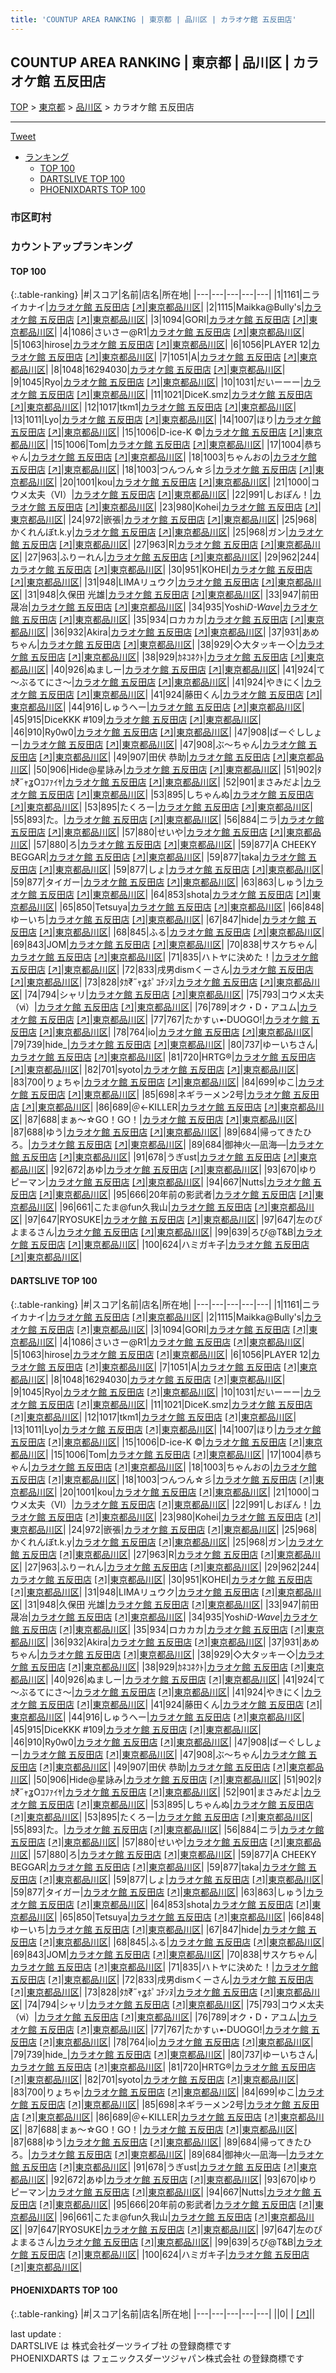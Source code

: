 ```yaml
---
title: 'COUNTUP AREA RANKING | 東京都 | 品川区 | カラオケ館 五反田店'
---
```

## COUNTUP AREA RANKING | 東京都 | 品川区 | カラオケ館 五反田店

[TOP](/darts/rank/) > [東京都](/darts/rank/東京都/) > [品川区](/darts/rank/東京都/品川区/) > カラオケ館 五反田店

___

<a href="https://twitter.com/share?ref_src=twsrc%5Etfw" data-text="COUNTUP AREA RANKING | 東京都品川区カラオケ館 五反田店" class="twitter-share-button" data-hashtags="DARTSLIVE,PHOENIXDARTS,darts,ダーツ" data-show-count="false">Tweet</a>

* [ランキング](#カウントアップランキング)
    * [TOP 100](#top-100)
    * [DARTSLIVE TOP 100](#dartslive-top-100)
    * [PHOENIXDARTS TOP 100](#phoenixdarts-top-100)

### 市区町村

<ul>

</ul>

### カウントアップランキング

#### TOP 100



{:.table-ranking}
|#|スコア|名前|店名|所在地|
|---|---|---|---|---|
|1|1161|<span class="rank-name-dl">ニライカナイ</span>|<a href="/darts/rank/shops/287103b42e13a641fec1ae84bb28bd87.html">カラオケ館 五反田店</a> <a href="https://search.dartslive.com/jp/shop/287103b42e13a641fec1ae84bb28bd87">[↗]</a>|<a href="/darts/rank/東京都/品川区">東京都品川区</a>|
|2|1115|<span class="rank-name-dl">Maikka@Bully&#x27;s</span>|<a href="/darts/rank/shops/287103b42e13a641fec1ae84bb28bd87.html">カラオケ館 五反田店</a> <a href="https://search.dartslive.com/jp/shop/287103b42e13a641fec1ae84bb28bd87">[↗]</a>|<a href="/darts/rank/東京都/品川区">東京都品川区</a>|
|3|1094|<span class="rank-name-dl">GORI</span>|<a href="/darts/rank/shops/287103b42e13a641fec1ae84bb28bd87.html">カラオケ館 五反田店</a> <a href="https://search.dartslive.com/jp/shop/287103b42e13a641fec1ae84bb28bd87">[↗]</a>|<a href="/darts/rank/東京都/品川区">東京都品川区</a>|
|4|1086|<span class="rank-name-dl">さいさー@R1</span>|<a href="/darts/rank/shops/287103b42e13a641fec1ae84bb28bd87.html">カラオケ館 五反田店</a> <a href="https://search.dartslive.com/jp/shop/287103b42e13a641fec1ae84bb28bd87">[↗]</a>|<a href="/darts/rank/東京都/品川区">東京都品川区</a>|
|5|1063|<span class="rank-name-dl">hirose</span>|<a href="/darts/rank/shops/287103b42e13a641fec1ae84bb28bd87.html">カラオケ館 五反田店</a> <a href="https://search.dartslive.com/jp/shop/287103b42e13a641fec1ae84bb28bd87">[↗]</a>|<a href="/darts/rank/東京都/品川区">東京都品川区</a>|
|6|1056|<span class="rank-name-dl">PLAYER 12</span>|<a href="/darts/rank/shops/287103b42e13a641fec1ae84bb28bd87.html">カラオケ館 五反田店</a> <a href="https://search.dartslive.com/jp/shop/287103b42e13a641fec1ae84bb28bd87">[↗]</a>|<a href="/darts/rank/東京都/品川区">東京都品川区</a>|
|7|1051|<span class="rank-name-dl">A</span>|<a href="/darts/rank/shops/287103b42e13a641fec1ae84bb28bd87.html">カラオケ館 五反田店</a> <a href="https://search.dartslive.com/jp/shop/287103b42e13a641fec1ae84bb28bd87">[↗]</a>|<a href="/darts/rank/東京都/品川区">東京都品川区</a>|
|8|1048|<span class="rank-name-dl">16294030</span>|<a href="/darts/rank/shops/287103b42e13a641fec1ae84bb28bd87.html">カラオケ館 五反田店</a> <a href="https://search.dartslive.com/jp/shop/287103b42e13a641fec1ae84bb28bd87">[↗]</a>|<a href="/darts/rank/東京都/品川区">東京都品川区</a>|
|9|1045|<span class="rank-name-dl">Ryo</span>|<a href="/darts/rank/shops/287103b42e13a641fec1ae84bb28bd87.html">カラオケ館 五反田店</a> <a href="https://search.dartslive.com/jp/shop/287103b42e13a641fec1ae84bb28bd87">[↗]</a>|<a href="/darts/rank/東京都/品川区">東京都品川区</a>|
|10|1031|<span class="rank-name-dl">だいーーー</span>|<a href="/darts/rank/shops/287103b42e13a641fec1ae84bb28bd87.html">カラオケ館 五反田店</a> <a href="https://search.dartslive.com/jp/shop/287103b42e13a641fec1ae84bb28bd87">[↗]</a>|<a href="/darts/rank/東京都/品川区">東京都品川区</a>|
|11|1021|<span class="rank-name-dl">DiceK.smz</span>|<a href="/darts/rank/shops/287103b42e13a641fec1ae84bb28bd87.html">カラオケ館 五反田店</a> <a href="https://search.dartslive.com/jp/shop/287103b42e13a641fec1ae84bb28bd87">[↗]</a>|<a href="/darts/rank/東京都/品川区">東京都品川区</a>|
|12|1017|<span class="rank-name-dl">tkm1</span>|<a href="/darts/rank/shops/287103b42e13a641fec1ae84bb28bd87.html">カラオケ館 五反田店</a> <a href="https://search.dartslive.com/jp/shop/287103b42e13a641fec1ae84bb28bd87">[↗]</a>|<a href="/darts/rank/東京都/品川区">東京都品川区</a>|
|13|1011|<span class="rank-name-dl">Lyo</span>|<a href="/darts/rank/shops/287103b42e13a641fec1ae84bb28bd87.html">カラオケ館 五反田店</a> <a href="https://search.dartslive.com/jp/shop/287103b42e13a641fec1ae84bb28bd87">[↗]</a>|<a href="/darts/rank/東京都/品川区">東京都品川区</a>|
|14|1007|<span class="rank-name-dl">ほり</span>|<a href="/darts/rank/shops/287103b42e13a641fec1ae84bb28bd87.html">カラオケ館 五反田店</a> <a href="https://search.dartslive.com/jp/shop/287103b42e13a641fec1ae84bb28bd87">[↗]</a>|<a href="/darts/rank/東京都/品川区">東京都品川区</a>|
|15|1006|<span class="rank-name-dl">D-ice-K ©️</span>|<a href="/darts/rank/shops/287103b42e13a641fec1ae84bb28bd87.html">カラオケ館 五反田店</a> <a href="https://search.dartslive.com/jp/shop/287103b42e13a641fec1ae84bb28bd87">[↗]</a>|<a href="/darts/rank/東京都/品川区">東京都品川区</a>|
|15|1006|<span class="rank-name-dl">Tom</span>|<a href="/darts/rank/shops/287103b42e13a641fec1ae84bb28bd87.html">カラオケ館 五反田店</a> <a href="https://search.dartslive.com/jp/shop/287103b42e13a641fec1ae84bb28bd87">[↗]</a>|<a href="/darts/rank/東京都/品川区">東京都品川区</a>|
|17|1004|<span class="rank-name-dl">恭ちゃん</span>|<a href="/darts/rank/shops/287103b42e13a641fec1ae84bb28bd87.html">カラオケ館 五反田店</a> <a href="https://search.dartslive.com/jp/shop/287103b42e13a641fec1ae84bb28bd87">[↗]</a>|<a href="/darts/rank/東京都/品川区">東京都品川区</a>|
|18|1003|<span class="rank-name-dl">ちゃんおの</span>|<a href="/darts/rank/shops/287103b42e13a641fec1ae84bb28bd87.html">カラオケ館 五反田店</a> <a href="https://search.dartslive.com/jp/shop/287103b42e13a641fec1ae84bb28bd87">[↗]</a>|<a href="/darts/rank/東京都/品川区">東京都品川区</a>|
|18|1003|<span class="rank-name-dl">つんつん☆彡</span>|<a href="/darts/rank/shops/287103b42e13a641fec1ae84bb28bd87.html">カラオケ館 五反田店</a> <a href="https://search.dartslive.com/jp/shop/287103b42e13a641fec1ae84bb28bd87">[↗]</a>|<a href="/darts/rank/東京都/品川区">東京都品川区</a>|
|20|1001|<span class="rank-name-dl">kou</span>|<a href="/darts/rank/shops/287103b42e13a641fec1ae84bb28bd87.html">カラオケ館 五反田店</a> <a href="https://search.dartslive.com/jp/shop/287103b42e13a641fec1ae84bb28bd87">[↗]</a>|<a href="/darts/rank/東京都/品川区">東京都品川区</a>|
|21|1000|<span class="rank-name-dl">コウメ太夫（Ⅵ）</span>|<a href="/darts/rank/shops/287103b42e13a641fec1ae84bb28bd87.html">カラオケ館 五反田店</a> <a href="https://search.dartslive.com/jp/shop/287103b42e13a641fec1ae84bb28bd87">[↗]</a>|<a href="/darts/rank/東京都/品川区">東京都品川区</a>|
|22|991|<span class="rank-name-dl">しおぽん！</span>|<a href="/darts/rank/shops/287103b42e13a641fec1ae84bb28bd87.html">カラオケ館 五反田店</a> <a href="https://search.dartslive.com/jp/shop/287103b42e13a641fec1ae84bb28bd87">[↗]</a>|<a href="/darts/rank/東京都/品川区">東京都品川区</a>|
|23|980|<span class="rank-name-dl">Kohei</span>|<a href="/darts/rank/shops/287103b42e13a641fec1ae84bb28bd87.html">カラオケ館 五反田店</a> <a href="https://search.dartslive.com/jp/shop/287103b42e13a641fec1ae84bb28bd87">[↗]</a>|<a href="/darts/rank/東京都/品川区">東京都品川区</a>|
|24|972|<span class="rank-name-dl">嵌張</span>|<a href="/darts/rank/shops/287103b42e13a641fec1ae84bb28bd87.html">カラオケ館 五反田店</a> <a href="https://search.dartslive.com/jp/shop/287103b42e13a641fec1ae84bb28bd87">[↗]</a>|<a href="/darts/rank/東京都/品川区">東京都品川区</a>|
|25|968|<span class="rank-name-dl">かくれんぼt.k.y</span>|<a href="/darts/rank/shops/287103b42e13a641fec1ae84bb28bd87.html">カラオケ館 五反田店</a> <a href="https://search.dartslive.com/jp/shop/287103b42e13a641fec1ae84bb28bd87">[↗]</a>|<a href="/darts/rank/東京都/品川区">東京都品川区</a>|
|25|968|<span class="rank-name-dl">ガン</span>|<a href="/darts/rank/shops/287103b42e13a641fec1ae84bb28bd87.html">カラオケ館 五反田店</a> <a href="https://search.dartslive.com/jp/shop/287103b42e13a641fec1ae84bb28bd87">[↗]</a>|<a href="/darts/rank/東京都/品川区">東京都品川区</a>|
|27|963|<span class="rank-name-dl">R</span>|<a href="/darts/rank/shops/287103b42e13a641fec1ae84bb28bd87.html">カラオケ館 五反田店</a> <a href="https://search.dartslive.com/jp/shop/287103b42e13a641fec1ae84bb28bd87">[↗]</a>|<a href="/darts/rank/東京都/品川区">東京都品川区</a>|
|27|963|<span class="rank-name-dl">ふりーれん</span>|<a href="/darts/rank/shops/287103b42e13a641fec1ae84bb28bd87.html">カラオケ館 五反田店</a> <a href="https://search.dartslive.com/jp/shop/287103b42e13a641fec1ae84bb28bd87">[↗]</a>|<a href="/darts/rank/東京都/品川区">東京都品川区</a>|
|29|962|<span class="rank-name-dl">244</span>|<a href="/darts/rank/shops/287103b42e13a641fec1ae84bb28bd87.html">カラオケ館 五反田店</a> <a href="https://search.dartslive.com/jp/shop/287103b42e13a641fec1ae84bb28bd87">[↗]</a>|<a href="/darts/rank/東京都/品川区">東京都品川区</a>|
|30|951|<span class="rank-name-dl">KOHEI</span>|<a href="/darts/rank/shops/287103b42e13a641fec1ae84bb28bd87.html">カラオケ館 五反田店</a> <a href="https://search.dartslive.com/jp/shop/287103b42e13a641fec1ae84bb28bd87">[↗]</a>|<a href="/darts/rank/東京都/品川区">東京都品川区</a>|
|31|948|<span class="rank-name-dl">LIMAリュウク</span>|<a href="/darts/rank/shops/287103b42e13a641fec1ae84bb28bd87.html">カラオケ館 五反田店</a> <a href="https://search.dartslive.com/jp/shop/287103b42e13a641fec1ae84bb28bd87">[↗]</a>|<a href="/darts/rank/東京都/品川区">東京都品川区</a>|
|31|948|<span class="rank-name-dl">久保田 光雄</span>|<a href="/darts/rank/shops/287103b42e13a641fec1ae84bb28bd87.html">カラオケ館 五反田店</a> <a href="https://search.dartslive.com/jp/shop/287103b42e13a641fec1ae84bb28bd87">[↗]</a>|<a href="/darts/rank/東京都/品川区">東京都品川区</a>|
|33|947|<span class="rank-name-dl">前田　晟冶</span>|<a href="/darts/rank/shops/287103b42e13a641fec1ae84bb28bd87.html">カラオケ館 五反田店</a> <a href="https://search.dartslive.com/jp/shop/287103b42e13a641fec1ae84bb28bd87">[↗]</a>|<a href="/darts/rank/東京都/品川区">東京都品川区</a>|
|34|935|<span class="rank-name-dl">Yoshi*D-Wave*</span>|<a href="/darts/rank/shops/287103b42e13a641fec1ae84bb28bd87.html">カラオケ館 五反田店</a> <a href="https://search.dartslive.com/jp/shop/287103b42e13a641fec1ae84bb28bd87">[↗]</a>|<a href="/darts/rank/東京都/品川区">東京都品川区</a>|
|35|934|<span class="rank-name-dl">ロカカカ</span>|<a href="/darts/rank/shops/287103b42e13a641fec1ae84bb28bd87.html">カラオケ館 五反田店</a> <a href="https://search.dartslive.com/jp/shop/287103b42e13a641fec1ae84bb28bd87">[↗]</a>|<a href="/darts/rank/東京都/品川区">東京都品川区</a>|
|36|932|<span class="rank-name-dl">Akira</span>|<a href="/darts/rank/shops/287103b42e13a641fec1ae84bb28bd87.html">カラオケ館 五反田店</a> <a href="https://search.dartslive.com/jp/shop/287103b42e13a641fec1ae84bb28bd87">[↗]</a>|<a href="/darts/rank/東京都/品川区">東京都品川区</a>|
|37|931|<span class="rank-name-dl">あめちゃん</span>|<a href="/darts/rank/shops/287103b42e13a641fec1ae84bb28bd87.html">カラオケ館 五反田店</a> <a href="https://search.dartslive.com/jp/shop/287103b42e13a641fec1ae84bb28bd87">[↗]</a>|<a href="/darts/rank/東京都/品川区">東京都品川区</a>|
|38|929|<span class="rank-name-dl">◇大タッキー◇</span>|<a href="/darts/rank/shops/287103b42e13a641fec1ae84bb28bd87.html">カラオケ館 五反田店</a> <a href="https://search.dartslive.com/jp/shop/287103b42e13a641fec1ae84bb28bd87">[↗]</a>|<a href="/darts/rank/東京都/品川区">東京都品川区</a>|
|38|929|<span class="rank-name-dl">ｶﾈｺﾈｸﾄ</span>|<a href="/darts/rank/shops/287103b42e13a641fec1ae84bb28bd87.html">カラオケ館 五反田店</a> <a href="https://search.dartslive.com/jp/shop/287103b42e13a641fec1ae84bb28bd87">[↗]</a>|<a href="/darts/rank/東京都/品川区">東京都品川区</a>|
|40|926|<span class="rank-name-dl">ぬましー</span>|<a href="/darts/rank/shops/287103b42e13a641fec1ae84bb28bd87.html">カラオケ館 五反田店</a> <a href="https://search.dartslive.com/jp/shop/287103b42e13a641fec1ae84bb28bd87">[↗]</a>|<a href="/darts/rank/東京都/品川区">東京都品川区</a>|
|41|924|<span class="rank-name-dl">て～ぶるてにさ～</span>|<a href="/darts/rank/shops/287103b42e13a641fec1ae84bb28bd87.html">カラオケ館 五反田店</a> <a href="https://search.dartslive.com/jp/shop/287103b42e13a641fec1ae84bb28bd87">[↗]</a>|<a href="/darts/rank/東京都/品川区">東京都品川区</a>|
|41|924|<span class="rank-name-dl">やきにく</span>|<a href="/darts/rank/shops/287103b42e13a641fec1ae84bb28bd87.html">カラオケ館 五反田店</a> <a href="https://search.dartslive.com/jp/shop/287103b42e13a641fec1ae84bb28bd87">[↗]</a>|<a href="/darts/rank/東京都/品川区">東京都品川区</a>|
|41|924|<span class="rank-name-dl">藤田くん</span>|<a href="/darts/rank/shops/287103b42e13a641fec1ae84bb28bd87.html">カラオケ館 五反田店</a> <a href="https://search.dartslive.com/jp/shop/287103b42e13a641fec1ae84bb28bd87">[↗]</a>|<a href="/darts/rank/東京都/品川区">東京都品川区</a>|
|44|916|<span class="rank-name-dl">しゅうへー</span>|<a href="/darts/rank/shops/287103b42e13a641fec1ae84bb28bd87.html">カラオケ館 五反田店</a> <a href="https://search.dartslive.com/jp/shop/287103b42e13a641fec1ae84bb28bd87">[↗]</a>|<a href="/darts/rank/東京都/品川区">東京都品川区</a>|
|45|915|<span class="rank-name-dl">DiceKKK #109</span>|<a href="/darts/rank/shops/287103b42e13a641fec1ae84bb28bd87.html">カラオケ館 五反田店</a> <a href="https://search.dartslive.com/jp/shop/287103b42e13a641fec1ae84bb28bd87">[↗]</a>|<a href="/darts/rank/東京都/品川区">東京都品川区</a>|
|46|910|<span class="rank-name-dl">Ry0w0</span>|<a href="/darts/rank/shops/287103b42e13a641fec1ae84bb28bd87.html">カラオケ館 五反田店</a> <a href="https://search.dartslive.com/jp/shop/287103b42e13a641fec1ae84bb28bd87">[↗]</a>|<a href="/darts/rank/東京都/品川区">東京都品川区</a>|
|47|908|<span class="rank-name-dl">ばーぐししょー</span>|<a href="/darts/rank/shops/287103b42e13a641fec1ae84bb28bd87.html">カラオケ館 五反田店</a> <a href="https://search.dartslive.com/jp/shop/287103b42e13a641fec1ae84bb28bd87">[↗]</a>|<a href="/darts/rank/東京都/品川区">東京都品川区</a>|
|47|908|<span class="rank-name-dl">ぶ〜ちゃん</span>|<a href="/darts/rank/shops/287103b42e13a641fec1ae84bb28bd87.html">カラオケ館 五反田店</a> <a href="https://search.dartslive.com/jp/shop/287103b42e13a641fec1ae84bb28bd87">[↗]</a>|<a href="/darts/rank/東京都/品川区">東京都品川区</a>|
|49|907|<span class="rank-name-dl">田伏 恭助</span>|<a href="/darts/rank/shops/287103b42e13a641fec1ae84bb28bd87.html">カラオケ館 五反田店</a> <a href="https://search.dartslive.com/jp/shop/287103b42e13a641fec1ae84bb28bd87">[↗]</a>|<a href="/darts/rank/東京都/品川区">東京都品川区</a>|
|50|906|<span class="rank-name-dl">Hide@星詠み</span>|<a href="/darts/rank/shops/287103b42e13a641fec1ae84bb28bd87.html">カラオケ館 五反田店</a> <a href="https://search.dartslive.com/jp/shop/287103b42e13a641fec1ae84bb28bd87">[↗]</a>|<a href="/darts/rank/東京都/品川区">東京都品川区</a>|
|51|902|<span class="rank-name-dl">ﾀｶ₹˝ｬʓOｺﾌｧｲﾔ</span>|<a href="/darts/rank/shops/287103b42e13a641fec1ae84bb28bd87.html">カラオケ館 五反田店</a> <a href="https://search.dartslive.com/jp/shop/287103b42e13a641fec1ae84bb28bd87">[↗]</a>|<a href="/darts/rank/東京都/品川区">東京都品川区</a>|
|52|901|<span class="rank-name-dl">まさみだよ</span>|<a href="/darts/rank/shops/287103b42e13a641fec1ae84bb28bd87.html">カラオケ館 五反田店</a> <a href="https://search.dartslive.com/jp/shop/287103b42e13a641fec1ae84bb28bd87">[↗]</a>|<a href="/darts/rank/東京都/品川区">東京都品川区</a>|
|53|895|<span class="rank-name-dl">しちゃんぬ</span>|<a href="/darts/rank/shops/287103b42e13a641fec1ae84bb28bd87.html">カラオケ館 五反田店</a> <a href="https://search.dartslive.com/jp/shop/287103b42e13a641fec1ae84bb28bd87">[↗]</a>|<a href="/darts/rank/東京都/品川区">東京都品川区</a>|
|53|895|<span class="rank-name-dl">たくろー</span>|<a href="/darts/rank/shops/287103b42e13a641fec1ae84bb28bd87.html">カラオケ館 五反田店</a> <a href="https://search.dartslive.com/jp/shop/287103b42e13a641fec1ae84bb28bd87">[↗]</a>|<a href="/darts/rank/東京都/品川区">東京都品川区</a>|
|55|893|<span class="rank-name-dl">た。</span>|<a href="/darts/rank/shops/287103b42e13a641fec1ae84bb28bd87.html">カラオケ館 五反田店</a> <a href="https://search.dartslive.com/jp/shop/287103b42e13a641fec1ae84bb28bd87">[↗]</a>|<a href="/darts/rank/東京都/品川区">東京都品川区</a>|
|56|884|<span class="rank-name-dl">ニラ</span>|<a href="/darts/rank/shops/287103b42e13a641fec1ae84bb28bd87.html">カラオケ館 五反田店</a> <a href="https://search.dartslive.com/jp/shop/287103b42e13a641fec1ae84bb28bd87">[↗]</a>|<a href="/darts/rank/東京都/品川区">東京都品川区</a>|
|57|880|<span class="rank-name-dl">せいや</span>|<a href="/darts/rank/shops/287103b42e13a641fec1ae84bb28bd87.html">カラオケ館 五反田店</a> <a href="https://search.dartslive.com/jp/shop/287103b42e13a641fec1ae84bb28bd87">[↗]</a>|<a href="/darts/rank/東京都/品川区">東京都品川区</a>|
|57|880|<span class="rank-name-dl">ろ</span>|<a href="/darts/rank/shops/287103b42e13a641fec1ae84bb28bd87.html">カラオケ館 五反田店</a> <a href="https://search.dartslive.com/jp/shop/287103b42e13a641fec1ae84bb28bd87">[↗]</a>|<a href="/darts/rank/東京都/品川区">東京都品川区</a>|
|59|877|<span class="rank-name-dl">A CHEEKY BEGGAR</span>|<a href="/darts/rank/shops/287103b42e13a641fec1ae84bb28bd87.html">カラオケ館 五反田店</a> <a href="https://search.dartslive.com/jp/shop/287103b42e13a641fec1ae84bb28bd87">[↗]</a>|<a href="/darts/rank/東京都/品川区">東京都品川区</a>|
|59|877|<span class="rank-name-dl">taka</span>|<a href="/darts/rank/shops/287103b42e13a641fec1ae84bb28bd87.html">カラオケ館 五反田店</a> <a href="https://search.dartslive.com/jp/shop/287103b42e13a641fec1ae84bb28bd87">[↗]</a>|<a href="/darts/rank/東京都/品川区">東京都品川区</a>|
|59|877|<span class="rank-name-dl">しょ</span>|<a href="/darts/rank/shops/287103b42e13a641fec1ae84bb28bd87.html">カラオケ館 五反田店</a> <a href="https://search.dartslive.com/jp/shop/287103b42e13a641fec1ae84bb28bd87">[↗]</a>|<a href="/darts/rank/東京都/品川区">東京都品川区</a>|
|59|877|<span class="rank-name-dl">タイガー</span>|<a href="/darts/rank/shops/287103b42e13a641fec1ae84bb28bd87.html">カラオケ館 五反田店</a> <a href="https://search.dartslive.com/jp/shop/287103b42e13a641fec1ae84bb28bd87">[↗]</a>|<a href="/darts/rank/東京都/品川区">東京都品川区</a>|
|63|863|<span class="rank-name-dl">しゅう</span>|<a href="/darts/rank/shops/287103b42e13a641fec1ae84bb28bd87.html">カラオケ館 五反田店</a> <a href="https://search.dartslive.com/jp/shop/287103b42e13a641fec1ae84bb28bd87">[↗]</a>|<a href="/darts/rank/東京都/品川区">東京都品川区</a>|
|64|853|<span class="rank-name-dl">shota</span>|<a href="/darts/rank/shops/287103b42e13a641fec1ae84bb28bd87.html">カラオケ館 五反田店</a> <a href="https://search.dartslive.com/jp/shop/287103b42e13a641fec1ae84bb28bd87">[↗]</a>|<a href="/darts/rank/東京都/品川区">東京都品川区</a>|
|65|850|<span class="rank-name-dl">Tetsuya</span>|<a href="/darts/rank/shops/287103b42e13a641fec1ae84bb28bd87.html">カラオケ館 五反田店</a> <a href="https://search.dartslive.com/jp/shop/287103b42e13a641fec1ae84bb28bd87">[↗]</a>|<a href="/darts/rank/東京都/品川区">東京都品川区</a>|
|66|848|<span class="rank-name-dl">ゆーいち</span>|<a href="/darts/rank/shops/287103b42e13a641fec1ae84bb28bd87.html">カラオケ館 五反田店</a> <a href="https://search.dartslive.com/jp/shop/287103b42e13a641fec1ae84bb28bd87">[↗]</a>|<a href="/darts/rank/東京都/品川区">東京都品川区</a>|
|67|847|<span class="rank-name-dl">hide</span>|<a href="/darts/rank/shops/287103b42e13a641fec1ae84bb28bd87.html">カラオケ館 五反田店</a> <a href="https://search.dartslive.com/jp/shop/287103b42e13a641fec1ae84bb28bd87">[↗]</a>|<a href="/darts/rank/東京都/品川区">東京都品川区</a>|
|68|845|<span class="rank-name-dl">ふる</span>|<a href="/darts/rank/shops/287103b42e13a641fec1ae84bb28bd87.html">カラオケ館 五反田店</a> <a href="https://search.dartslive.com/jp/shop/287103b42e13a641fec1ae84bb28bd87">[↗]</a>|<a href="/darts/rank/東京都/品川区">東京都品川区</a>|
|69|843|<span class="rank-name-dl">JOM</span>|<a href="/darts/rank/shops/287103b42e13a641fec1ae84bb28bd87.html">カラオケ館 五反田店</a> <a href="https://search.dartslive.com/jp/shop/287103b42e13a641fec1ae84bb28bd87">[↗]</a>|<a href="/darts/rank/東京都/品川区">東京都品川区</a>|
|70|838|<span class="rank-name-dl">サスケちゃん</span>|<a href="/darts/rank/shops/287103b42e13a641fec1ae84bb28bd87.html">カラオケ館 五反田店</a> <a href="https://search.dartslive.com/jp/shop/287103b42e13a641fec1ae84bb28bd87">[↗]</a>|<a href="/darts/rank/東京都/品川区">東京都品川区</a>|
|71|835|<span class="rank-name-dl">ハトヤに決めた！</span>|<a href="/darts/rank/shops/287103b42e13a641fec1ae84bb28bd87.html">カラオケ館 五反田店</a> <a href="https://search.dartslive.com/jp/shop/287103b42e13a641fec1ae84bb28bd87">[↗]</a>|<a href="/darts/rank/東京都/品川区">東京都品川区</a>|
|72|833|<span class="rank-name-dl">戌男dismくーさん</span>|<a href="/darts/rank/shops/287103b42e13a641fec1ae84bb28bd87.html">カラオケ館 五反田店</a> <a href="https://search.dartslive.com/jp/shop/287103b42e13a641fec1ae84bb28bd87">[↗]</a>|<a href="/darts/rank/東京都/品川区">東京都品川区</a>|
|73|828|<span class="rank-name-dl">ﾀｶ₹˝ｬʓﾎﾟｺﾁﾝﾇ</span>|<a href="/darts/rank/shops/287103b42e13a641fec1ae84bb28bd87.html">カラオケ館 五反田店</a> <a href="https://search.dartslive.com/jp/shop/287103b42e13a641fec1ae84bb28bd87">[↗]</a>|<a href="/darts/rank/東京都/品川区">東京都品川区</a>|
|74|794|<span class="rank-name-dl">シャリ</span>|<a href="/darts/rank/shops/287103b42e13a641fec1ae84bb28bd87.html">カラオケ館 五反田店</a> <a href="https://search.dartslive.com/jp/shop/287103b42e13a641fec1ae84bb28bd87">[↗]</a>|<a href="/darts/rank/東京都/品川区">東京都品川区</a>|
|75|793|<span class="rank-name-dl">コウメ太夫（ⅵ）</span>|<a href="/darts/rank/shops/287103b42e13a641fec1ae84bb28bd87.html">カラオケ館 五反田店</a> <a href="https://search.dartslive.com/jp/shop/287103b42e13a641fec1ae84bb28bd87">[↗]</a>|<a href="/darts/rank/東京都/品川区">東京都品川区</a>|
|76|789|<span class="rank-name-dl">オク・D・アユム</span>|<a href="/darts/rank/shops/287103b42e13a641fec1ae84bb28bd87.html">カラオケ館 五反田店</a> <a href="https://search.dartslive.com/jp/shop/287103b42e13a641fec1ae84bb28bd87">[↗]</a>|<a href="/darts/rank/東京都/品川区">東京都品川区</a>|
|77|767|<span class="rank-name-dl">たかすぃ➸DUOGO!</span>|<a href="/darts/rank/shops/287103b42e13a641fec1ae84bb28bd87.html">カラオケ館 五反田店</a> <a href="https://search.dartslive.com/jp/shop/287103b42e13a641fec1ae84bb28bd87">[↗]</a>|<a href="/darts/rank/東京都/品川区">東京都品川区</a>|
|78|764|<span class="rank-name-dl">io</span>|<a href="/darts/rank/shops/287103b42e13a641fec1ae84bb28bd87.html">カラオケ館 五反田店</a> <a href="https://search.dartslive.com/jp/shop/287103b42e13a641fec1ae84bb28bd87">[↗]</a>|<a href="/darts/rank/東京都/品川区">東京都品川区</a>|
|79|739|<span class="rank-name-dl">hide_</span>|<a href="/darts/rank/shops/287103b42e13a641fec1ae84bb28bd87.html">カラオケ館 五反田店</a> <a href="https://search.dartslive.com/jp/shop/287103b42e13a641fec1ae84bb28bd87">[↗]</a>|<a href="/darts/rank/東京都/品川区">東京都品川区</a>|
|80|737|<span class="rank-name-dl">ゆーいちさん</span>|<a href="/darts/rank/shops/287103b42e13a641fec1ae84bb28bd87.html">カラオケ館 五反田店</a> <a href="https://search.dartslive.com/jp/shop/287103b42e13a641fec1ae84bb28bd87">[↗]</a>|<a href="/darts/rank/東京都/品川区">東京都品川区</a>|
|81|720|<span class="rank-name-dl">HRTG®️</span>|<a href="/darts/rank/shops/287103b42e13a641fec1ae84bb28bd87.html">カラオケ館 五反田店</a> <a href="https://search.dartslive.com/jp/shop/287103b42e13a641fec1ae84bb28bd87">[↗]</a>|<a href="/darts/rank/東京都/品川区">東京都品川区</a>|
|82|701|<span class="rank-name-dl">syoto</span>|<a href="/darts/rank/shops/287103b42e13a641fec1ae84bb28bd87.html">カラオケ館 五反田店</a> <a href="https://search.dartslive.com/jp/shop/287103b42e13a641fec1ae84bb28bd87">[↗]</a>|<a href="/darts/rank/東京都/品川区">東京都品川区</a>|
|83|700|<span class="rank-name-dl">りょちゃ</span>|<a href="/darts/rank/shops/287103b42e13a641fec1ae84bb28bd87.html">カラオケ館 五反田店</a> <a href="https://search.dartslive.com/jp/shop/287103b42e13a641fec1ae84bb28bd87">[↗]</a>|<a href="/darts/rank/東京都/品川区">東京都品川区</a>|
|84|699|<span class="rank-name-dl">ゆこ</span>|<a href="/darts/rank/shops/287103b42e13a641fec1ae84bb28bd87.html">カラオケ館 五反田店</a> <a href="https://search.dartslive.com/jp/shop/287103b42e13a641fec1ae84bb28bd87">[↗]</a>|<a href="/darts/rank/東京都/品川区">東京都品川区</a>|
|85|698|<span class="rank-name-dl">ネギラーメン2号</span>|<a href="/darts/rank/shops/287103b42e13a641fec1ae84bb28bd87.html">カラオケ館 五反田店</a> <a href="https://search.dartslive.com/jp/shop/287103b42e13a641fec1ae84bb28bd87">[↗]</a>|<a href="/darts/rank/東京都/品川区">東京都品川区</a>|
|86|689|<span class="rank-name-dl">＠←KILLER</span>|<a href="/darts/rank/shops/287103b42e13a641fec1ae84bb28bd87.html">カラオケ館 五反田店</a> <a href="https://search.dartslive.com/jp/shop/287103b42e13a641fec1ae84bb28bd87">[↗]</a>|<a href="/darts/rank/東京都/品川区">東京都品川区</a>|
|87|688|<span class="rank-name-dl">まぁ～☆GO！GO！</span>|<a href="/darts/rank/shops/287103b42e13a641fec1ae84bb28bd87.html">カラオケ館 五反田店</a> <a href="https://search.dartslive.com/jp/shop/287103b42e13a641fec1ae84bb28bd87">[↗]</a>|<a href="/darts/rank/東京都/品川区">東京都品川区</a>|
|87|688|<span class="rank-name-dl">ゆう</span>|<a href="/darts/rank/shops/287103b42e13a641fec1ae84bb28bd87.html">カラオケ館 五反田店</a> <a href="https://search.dartslive.com/jp/shop/287103b42e13a641fec1ae84bb28bd87">[↗]</a>|<a href="/darts/rank/東京都/品川区">東京都品川区</a>|
|89|684|<span class="rank-name-dl">帰ってきたひろ。</span>|<a href="/darts/rank/shops/287103b42e13a641fec1ae84bb28bd87.html">カラオケ館 五反田店</a> <a href="https://search.dartslive.com/jp/shop/287103b42e13a641fec1ae84bb28bd87">[↗]</a>|<a href="/darts/rank/東京都/品川区">東京都品川区</a>|
|89|684|<span class="rank-name-dl">御神火―凪海―</span>|<a href="/darts/rank/shops/287103b42e13a641fec1ae84bb28bd87.html">カラオケ館 五反田店</a> <a href="https://search.dartslive.com/jp/shop/287103b42e13a641fec1ae84bb28bd87">[↗]</a>|<a href="/darts/rank/東京都/品川区">東京都品川区</a>|
|91|678|<span class="rank-name-dl">うぎust</span>|<a href="/darts/rank/shops/287103b42e13a641fec1ae84bb28bd87.html">カラオケ館 五反田店</a> <a href="https://search.dartslive.com/jp/shop/287103b42e13a641fec1ae84bb28bd87">[↗]</a>|<a href="/darts/rank/東京都/品川区">東京都品川区</a>|
|92|672|<span class="rank-name-dl">あゆ</span>|<a href="/darts/rank/shops/287103b42e13a641fec1ae84bb28bd87.html">カラオケ館 五反田店</a> <a href="https://search.dartslive.com/jp/shop/287103b42e13a641fec1ae84bb28bd87">[↗]</a>|<a href="/darts/rank/東京都/品川区">東京都品川区</a>|
|93|670|<span class="rank-name-dl">ゆりピーマン</span>|<a href="/darts/rank/shops/287103b42e13a641fec1ae84bb28bd87.html">カラオケ館 五反田店</a> <a href="https://search.dartslive.com/jp/shop/287103b42e13a641fec1ae84bb28bd87">[↗]</a>|<a href="/darts/rank/東京都/品川区">東京都品川区</a>|
|94|667|<span class="rank-name-dl">Nutts</span>|<a href="/darts/rank/shops/287103b42e13a641fec1ae84bb28bd87.html">カラオケ館 五反田店</a> <a href="https://search.dartslive.com/jp/shop/287103b42e13a641fec1ae84bb28bd87">[↗]</a>|<a href="/darts/rank/東京都/品川区">東京都品川区</a>|
|95|666|<span class="rank-name-dl">20年前の影武者</span>|<a href="/darts/rank/shops/287103b42e13a641fec1ae84bb28bd87.html">カラオケ館 五反田店</a> <a href="https://search.dartslive.com/jp/shop/287103b42e13a641fec1ae84bb28bd87">[↗]</a>|<a href="/darts/rank/東京都/品川区">東京都品川区</a>|
|96|661|<span class="rank-name-dl">こたま@fun久我山</span>|<a href="/darts/rank/shops/287103b42e13a641fec1ae84bb28bd87.html">カラオケ館 五反田店</a> <a href="https://search.dartslive.com/jp/shop/287103b42e13a641fec1ae84bb28bd87">[↗]</a>|<a href="/darts/rank/東京都/品川区">東京都品川区</a>|
|97|647|<span class="rank-name-dl">RYOSUKE</span>|<a href="/darts/rank/shops/287103b42e13a641fec1ae84bb28bd87.html">カラオケ館 五反田店</a> <a href="https://search.dartslive.com/jp/shop/287103b42e13a641fec1ae84bb28bd87">[↗]</a>|<a href="/darts/rank/東京都/品川区">東京都品川区</a>|
|97|647|<span class="rank-name-dl">左のぴよまるさん</span>|<a href="/darts/rank/shops/287103b42e13a641fec1ae84bb28bd87.html">カラオケ館 五反田店</a> <a href="https://search.dartslive.com/jp/shop/287103b42e13a641fec1ae84bb28bd87">[↗]</a>|<a href="/darts/rank/東京都/品川区">東京都品川区</a>|
|99|639|<span class="rank-name-dl">ろび@T&amp;B</span>|<a href="/darts/rank/shops/287103b42e13a641fec1ae84bb28bd87.html">カラオケ館 五反田店</a> <a href="https://search.dartslive.com/jp/shop/287103b42e13a641fec1ae84bb28bd87">[↗]</a>|<a href="/darts/rank/東京都/品川区">東京都品川区</a>|
|100|624|<span class="rank-name-dl">ハミガキ子</span>|<a href="/darts/rank/shops/287103b42e13a641fec1ae84bb28bd87.html">カラオケ館 五反田店</a> <a href="https://search.dartslive.com/jp/shop/287103b42e13a641fec1ae84bb28bd87">[↗]</a>|<a href="/darts/rank/東京都/品川区">東京都品川区</a>|


#### DARTSLIVE TOP 100



{:.table-ranking}
|#|スコア|名前|店名|所在地|
|---|---|---|---|---|
|1|1161|<span class="rank-name-dl">ニライカナイ</span>|<a href="/darts/rank/shops/287103b42e13a641fec1ae84bb28bd87.html">カラオケ館 五反田店</a> <a href="https://search.dartslive.com/jp/shop/287103b42e13a641fec1ae84bb28bd87">[↗]</a>|<a href="/darts/rank/東京都/品川区">東京都品川区</a>|
|2|1115|<span class="rank-name-dl">Maikka@Bully&#x27;s</span>|<a href="/darts/rank/shops/287103b42e13a641fec1ae84bb28bd87.html">カラオケ館 五反田店</a> <a href="https://search.dartslive.com/jp/shop/287103b42e13a641fec1ae84bb28bd87">[↗]</a>|<a href="/darts/rank/東京都/品川区">東京都品川区</a>|
|3|1094|<span class="rank-name-dl">GORI</span>|<a href="/darts/rank/shops/287103b42e13a641fec1ae84bb28bd87.html">カラオケ館 五反田店</a> <a href="https://search.dartslive.com/jp/shop/287103b42e13a641fec1ae84bb28bd87">[↗]</a>|<a href="/darts/rank/東京都/品川区">東京都品川区</a>|
|4|1086|<span class="rank-name-dl">さいさー@R1</span>|<a href="/darts/rank/shops/287103b42e13a641fec1ae84bb28bd87.html">カラオケ館 五反田店</a> <a href="https://search.dartslive.com/jp/shop/287103b42e13a641fec1ae84bb28bd87">[↗]</a>|<a href="/darts/rank/東京都/品川区">東京都品川区</a>|
|5|1063|<span class="rank-name-dl">hirose</span>|<a href="/darts/rank/shops/287103b42e13a641fec1ae84bb28bd87.html">カラオケ館 五反田店</a> <a href="https://search.dartslive.com/jp/shop/287103b42e13a641fec1ae84bb28bd87">[↗]</a>|<a href="/darts/rank/東京都/品川区">東京都品川区</a>|
|6|1056|<span class="rank-name-dl">PLAYER 12</span>|<a href="/darts/rank/shops/287103b42e13a641fec1ae84bb28bd87.html">カラオケ館 五反田店</a> <a href="https://search.dartslive.com/jp/shop/287103b42e13a641fec1ae84bb28bd87">[↗]</a>|<a href="/darts/rank/東京都/品川区">東京都品川区</a>|
|7|1051|<span class="rank-name-dl">A</span>|<a href="/darts/rank/shops/287103b42e13a641fec1ae84bb28bd87.html">カラオケ館 五反田店</a> <a href="https://search.dartslive.com/jp/shop/287103b42e13a641fec1ae84bb28bd87">[↗]</a>|<a href="/darts/rank/東京都/品川区">東京都品川区</a>|
|8|1048|<span class="rank-name-dl">16294030</span>|<a href="/darts/rank/shops/287103b42e13a641fec1ae84bb28bd87.html">カラオケ館 五反田店</a> <a href="https://search.dartslive.com/jp/shop/287103b42e13a641fec1ae84bb28bd87">[↗]</a>|<a href="/darts/rank/東京都/品川区">東京都品川区</a>|
|9|1045|<span class="rank-name-dl">Ryo</span>|<a href="/darts/rank/shops/287103b42e13a641fec1ae84bb28bd87.html">カラオケ館 五反田店</a> <a href="https://search.dartslive.com/jp/shop/287103b42e13a641fec1ae84bb28bd87">[↗]</a>|<a href="/darts/rank/東京都/品川区">東京都品川区</a>|
|10|1031|<span class="rank-name-dl">だいーーー</span>|<a href="/darts/rank/shops/287103b42e13a641fec1ae84bb28bd87.html">カラオケ館 五反田店</a> <a href="https://search.dartslive.com/jp/shop/287103b42e13a641fec1ae84bb28bd87">[↗]</a>|<a href="/darts/rank/東京都/品川区">東京都品川区</a>|
|11|1021|<span class="rank-name-dl">DiceK.smz</span>|<a href="/darts/rank/shops/287103b42e13a641fec1ae84bb28bd87.html">カラオケ館 五反田店</a> <a href="https://search.dartslive.com/jp/shop/287103b42e13a641fec1ae84bb28bd87">[↗]</a>|<a href="/darts/rank/東京都/品川区">東京都品川区</a>|
|12|1017|<span class="rank-name-dl">tkm1</span>|<a href="/darts/rank/shops/287103b42e13a641fec1ae84bb28bd87.html">カラオケ館 五反田店</a> <a href="https://search.dartslive.com/jp/shop/287103b42e13a641fec1ae84bb28bd87">[↗]</a>|<a href="/darts/rank/東京都/品川区">東京都品川区</a>|
|13|1011|<span class="rank-name-dl">Lyo</span>|<a href="/darts/rank/shops/287103b42e13a641fec1ae84bb28bd87.html">カラオケ館 五反田店</a> <a href="https://search.dartslive.com/jp/shop/287103b42e13a641fec1ae84bb28bd87">[↗]</a>|<a href="/darts/rank/東京都/品川区">東京都品川区</a>|
|14|1007|<span class="rank-name-dl">ほり</span>|<a href="/darts/rank/shops/287103b42e13a641fec1ae84bb28bd87.html">カラオケ館 五反田店</a> <a href="https://search.dartslive.com/jp/shop/287103b42e13a641fec1ae84bb28bd87">[↗]</a>|<a href="/darts/rank/東京都/品川区">東京都品川区</a>|
|15|1006|<span class="rank-name-dl">D-ice-K ©️</span>|<a href="/darts/rank/shops/287103b42e13a641fec1ae84bb28bd87.html">カラオケ館 五反田店</a> <a href="https://search.dartslive.com/jp/shop/287103b42e13a641fec1ae84bb28bd87">[↗]</a>|<a href="/darts/rank/東京都/品川区">東京都品川区</a>|
|15|1006|<span class="rank-name-dl">Tom</span>|<a href="/darts/rank/shops/287103b42e13a641fec1ae84bb28bd87.html">カラオケ館 五反田店</a> <a href="https://search.dartslive.com/jp/shop/287103b42e13a641fec1ae84bb28bd87">[↗]</a>|<a href="/darts/rank/東京都/品川区">東京都品川区</a>|
|17|1004|<span class="rank-name-dl">恭ちゃん</span>|<a href="/darts/rank/shops/287103b42e13a641fec1ae84bb28bd87.html">カラオケ館 五反田店</a> <a href="https://search.dartslive.com/jp/shop/287103b42e13a641fec1ae84bb28bd87">[↗]</a>|<a href="/darts/rank/東京都/品川区">東京都品川区</a>|
|18|1003|<span class="rank-name-dl">ちゃんおの</span>|<a href="/darts/rank/shops/287103b42e13a641fec1ae84bb28bd87.html">カラオケ館 五反田店</a> <a href="https://search.dartslive.com/jp/shop/287103b42e13a641fec1ae84bb28bd87">[↗]</a>|<a href="/darts/rank/東京都/品川区">東京都品川区</a>|
|18|1003|<span class="rank-name-dl">つんつん☆彡</span>|<a href="/darts/rank/shops/287103b42e13a641fec1ae84bb28bd87.html">カラオケ館 五反田店</a> <a href="https://search.dartslive.com/jp/shop/287103b42e13a641fec1ae84bb28bd87">[↗]</a>|<a href="/darts/rank/東京都/品川区">東京都品川区</a>|
|20|1001|<span class="rank-name-dl">kou</span>|<a href="/darts/rank/shops/287103b42e13a641fec1ae84bb28bd87.html">カラオケ館 五反田店</a> <a href="https://search.dartslive.com/jp/shop/287103b42e13a641fec1ae84bb28bd87">[↗]</a>|<a href="/darts/rank/東京都/品川区">東京都品川区</a>|
|21|1000|<span class="rank-name-dl">コウメ太夫（Ⅵ）</span>|<a href="/darts/rank/shops/287103b42e13a641fec1ae84bb28bd87.html">カラオケ館 五反田店</a> <a href="https://search.dartslive.com/jp/shop/287103b42e13a641fec1ae84bb28bd87">[↗]</a>|<a href="/darts/rank/東京都/品川区">東京都品川区</a>|
|22|991|<span class="rank-name-dl">しおぽん！</span>|<a href="/darts/rank/shops/287103b42e13a641fec1ae84bb28bd87.html">カラオケ館 五反田店</a> <a href="https://search.dartslive.com/jp/shop/287103b42e13a641fec1ae84bb28bd87">[↗]</a>|<a href="/darts/rank/東京都/品川区">東京都品川区</a>|
|23|980|<span class="rank-name-dl">Kohei</span>|<a href="/darts/rank/shops/287103b42e13a641fec1ae84bb28bd87.html">カラオケ館 五反田店</a> <a href="https://search.dartslive.com/jp/shop/287103b42e13a641fec1ae84bb28bd87">[↗]</a>|<a href="/darts/rank/東京都/品川区">東京都品川区</a>|
|24|972|<span class="rank-name-dl">嵌張</span>|<a href="/darts/rank/shops/287103b42e13a641fec1ae84bb28bd87.html">カラオケ館 五反田店</a> <a href="https://search.dartslive.com/jp/shop/287103b42e13a641fec1ae84bb28bd87">[↗]</a>|<a href="/darts/rank/東京都/品川区">東京都品川区</a>|
|25|968|<span class="rank-name-dl">かくれんぼt.k.y</span>|<a href="/darts/rank/shops/287103b42e13a641fec1ae84bb28bd87.html">カラオケ館 五反田店</a> <a href="https://search.dartslive.com/jp/shop/287103b42e13a641fec1ae84bb28bd87">[↗]</a>|<a href="/darts/rank/東京都/品川区">東京都品川区</a>|
|25|968|<span class="rank-name-dl">ガン</span>|<a href="/darts/rank/shops/287103b42e13a641fec1ae84bb28bd87.html">カラオケ館 五反田店</a> <a href="https://search.dartslive.com/jp/shop/287103b42e13a641fec1ae84bb28bd87">[↗]</a>|<a href="/darts/rank/東京都/品川区">東京都品川区</a>|
|27|963|<span class="rank-name-dl">R</span>|<a href="/darts/rank/shops/287103b42e13a641fec1ae84bb28bd87.html">カラオケ館 五反田店</a> <a href="https://search.dartslive.com/jp/shop/287103b42e13a641fec1ae84bb28bd87">[↗]</a>|<a href="/darts/rank/東京都/品川区">東京都品川区</a>|
|27|963|<span class="rank-name-dl">ふりーれん</span>|<a href="/darts/rank/shops/287103b42e13a641fec1ae84bb28bd87.html">カラオケ館 五反田店</a> <a href="https://search.dartslive.com/jp/shop/287103b42e13a641fec1ae84bb28bd87">[↗]</a>|<a href="/darts/rank/東京都/品川区">東京都品川区</a>|
|29|962|<span class="rank-name-dl">244</span>|<a href="/darts/rank/shops/287103b42e13a641fec1ae84bb28bd87.html">カラオケ館 五反田店</a> <a href="https://search.dartslive.com/jp/shop/287103b42e13a641fec1ae84bb28bd87">[↗]</a>|<a href="/darts/rank/東京都/品川区">東京都品川区</a>|
|30|951|<span class="rank-name-dl">KOHEI</span>|<a href="/darts/rank/shops/287103b42e13a641fec1ae84bb28bd87.html">カラオケ館 五反田店</a> <a href="https://search.dartslive.com/jp/shop/287103b42e13a641fec1ae84bb28bd87">[↗]</a>|<a href="/darts/rank/東京都/品川区">東京都品川区</a>|
|31|948|<span class="rank-name-dl">LIMAリュウク</span>|<a href="/darts/rank/shops/287103b42e13a641fec1ae84bb28bd87.html">カラオケ館 五反田店</a> <a href="https://search.dartslive.com/jp/shop/287103b42e13a641fec1ae84bb28bd87">[↗]</a>|<a href="/darts/rank/東京都/品川区">東京都品川区</a>|
|31|948|<span class="rank-name-dl">久保田 光雄</span>|<a href="/darts/rank/shops/287103b42e13a641fec1ae84bb28bd87.html">カラオケ館 五反田店</a> <a href="https://search.dartslive.com/jp/shop/287103b42e13a641fec1ae84bb28bd87">[↗]</a>|<a href="/darts/rank/東京都/品川区">東京都品川区</a>|
|33|947|<span class="rank-name-dl">前田　晟冶</span>|<a href="/darts/rank/shops/287103b42e13a641fec1ae84bb28bd87.html">カラオケ館 五反田店</a> <a href="https://search.dartslive.com/jp/shop/287103b42e13a641fec1ae84bb28bd87">[↗]</a>|<a href="/darts/rank/東京都/品川区">東京都品川区</a>|
|34|935|<span class="rank-name-dl">Yoshi*D-Wave*</span>|<a href="/darts/rank/shops/287103b42e13a641fec1ae84bb28bd87.html">カラオケ館 五反田店</a> <a href="https://search.dartslive.com/jp/shop/287103b42e13a641fec1ae84bb28bd87">[↗]</a>|<a href="/darts/rank/東京都/品川区">東京都品川区</a>|
|35|934|<span class="rank-name-dl">ロカカカ</span>|<a href="/darts/rank/shops/287103b42e13a641fec1ae84bb28bd87.html">カラオケ館 五反田店</a> <a href="https://search.dartslive.com/jp/shop/287103b42e13a641fec1ae84bb28bd87">[↗]</a>|<a href="/darts/rank/東京都/品川区">東京都品川区</a>|
|36|932|<span class="rank-name-dl">Akira</span>|<a href="/darts/rank/shops/287103b42e13a641fec1ae84bb28bd87.html">カラオケ館 五反田店</a> <a href="https://search.dartslive.com/jp/shop/287103b42e13a641fec1ae84bb28bd87">[↗]</a>|<a href="/darts/rank/東京都/品川区">東京都品川区</a>|
|37|931|<span class="rank-name-dl">あめちゃん</span>|<a href="/darts/rank/shops/287103b42e13a641fec1ae84bb28bd87.html">カラオケ館 五反田店</a> <a href="https://search.dartslive.com/jp/shop/287103b42e13a641fec1ae84bb28bd87">[↗]</a>|<a href="/darts/rank/東京都/品川区">東京都品川区</a>|
|38|929|<span class="rank-name-dl">◇大タッキー◇</span>|<a href="/darts/rank/shops/287103b42e13a641fec1ae84bb28bd87.html">カラオケ館 五反田店</a> <a href="https://search.dartslive.com/jp/shop/287103b42e13a641fec1ae84bb28bd87">[↗]</a>|<a href="/darts/rank/東京都/品川区">東京都品川区</a>|
|38|929|<span class="rank-name-dl">ｶﾈｺﾈｸﾄ</span>|<a href="/darts/rank/shops/287103b42e13a641fec1ae84bb28bd87.html">カラオケ館 五反田店</a> <a href="https://search.dartslive.com/jp/shop/287103b42e13a641fec1ae84bb28bd87">[↗]</a>|<a href="/darts/rank/東京都/品川区">東京都品川区</a>|
|40|926|<span class="rank-name-dl">ぬましー</span>|<a href="/darts/rank/shops/287103b42e13a641fec1ae84bb28bd87.html">カラオケ館 五反田店</a> <a href="https://search.dartslive.com/jp/shop/287103b42e13a641fec1ae84bb28bd87">[↗]</a>|<a href="/darts/rank/東京都/品川区">東京都品川区</a>|
|41|924|<span class="rank-name-dl">て～ぶるてにさ～</span>|<a href="/darts/rank/shops/287103b42e13a641fec1ae84bb28bd87.html">カラオケ館 五反田店</a> <a href="https://search.dartslive.com/jp/shop/287103b42e13a641fec1ae84bb28bd87">[↗]</a>|<a href="/darts/rank/東京都/品川区">東京都品川区</a>|
|41|924|<span class="rank-name-dl">やきにく</span>|<a href="/darts/rank/shops/287103b42e13a641fec1ae84bb28bd87.html">カラオケ館 五反田店</a> <a href="https://search.dartslive.com/jp/shop/287103b42e13a641fec1ae84bb28bd87">[↗]</a>|<a href="/darts/rank/東京都/品川区">東京都品川区</a>|
|41|924|<span class="rank-name-dl">藤田くん</span>|<a href="/darts/rank/shops/287103b42e13a641fec1ae84bb28bd87.html">カラオケ館 五反田店</a> <a href="https://search.dartslive.com/jp/shop/287103b42e13a641fec1ae84bb28bd87">[↗]</a>|<a href="/darts/rank/東京都/品川区">東京都品川区</a>|
|44|916|<span class="rank-name-dl">しゅうへー</span>|<a href="/darts/rank/shops/287103b42e13a641fec1ae84bb28bd87.html">カラオケ館 五反田店</a> <a href="https://search.dartslive.com/jp/shop/287103b42e13a641fec1ae84bb28bd87">[↗]</a>|<a href="/darts/rank/東京都/品川区">東京都品川区</a>|
|45|915|<span class="rank-name-dl">DiceKKK #109</span>|<a href="/darts/rank/shops/287103b42e13a641fec1ae84bb28bd87.html">カラオケ館 五反田店</a> <a href="https://search.dartslive.com/jp/shop/287103b42e13a641fec1ae84bb28bd87">[↗]</a>|<a href="/darts/rank/東京都/品川区">東京都品川区</a>|
|46|910|<span class="rank-name-dl">Ry0w0</span>|<a href="/darts/rank/shops/287103b42e13a641fec1ae84bb28bd87.html">カラオケ館 五反田店</a> <a href="https://search.dartslive.com/jp/shop/287103b42e13a641fec1ae84bb28bd87">[↗]</a>|<a href="/darts/rank/東京都/品川区">東京都品川区</a>|
|47|908|<span class="rank-name-dl">ばーぐししょー</span>|<a href="/darts/rank/shops/287103b42e13a641fec1ae84bb28bd87.html">カラオケ館 五反田店</a> <a href="https://search.dartslive.com/jp/shop/287103b42e13a641fec1ae84bb28bd87">[↗]</a>|<a href="/darts/rank/東京都/品川区">東京都品川区</a>|
|47|908|<span class="rank-name-dl">ぶ〜ちゃん</span>|<a href="/darts/rank/shops/287103b42e13a641fec1ae84bb28bd87.html">カラオケ館 五反田店</a> <a href="https://search.dartslive.com/jp/shop/287103b42e13a641fec1ae84bb28bd87">[↗]</a>|<a href="/darts/rank/東京都/品川区">東京都品川区</a>|
|49|907|<span class="rank-name-dl">田伏 恭助</span>|<a href="/darts/rank/shops/287103b42e13a641fec1ae84bb28bd87.html">カラオケ館 五反田店</a> <a href="https://search.dartslive.com/jp/shop/287103b42e13a641fec1ae84bb28bd87">[↗]</a>|<a href="/darts/rank/東京都/品川区">東京都品川区</a>|
|50|906|<span class="rank-name-dl">Hide@星詠み</span>|<a href="/darts/rank/shops/287103b42e13a641fec1ae84bb28bd87.html">カラオケ館 五反田店</a> <a href="https://search.dartslive.com/jp/shop/287103b42e13a641fec1ae84bb28bd87">[↗]</a>|<a href="/darts/rank/東京都/品川区">東京都品川区</a>|
|51|902|<span class="rank-name-dl">ﾀｶ₹˝ｬʓOｺﾌｧｲﾔ</span>|<a href="/darts/rank/shops/287103b42e13a641fec1ae84bb28bd87.html">カラオケ館 五反田店</a> <a href="https://search.dartslive.com/jp/shop/287103b42e13a641fec1ae84bb28bd87">[↗]</a>|<a href="/darts/rank/東京都/品川区">東京都品川区</a>|
|52|901|<span class="rank-name-dl">まさみだよ</span>|<a href="/darts/rank/shops/287103b42e13a641fec1ae84bb28bd87.html">カラオケ館 五反田店</a> <a href="https://search.dartslive.com/jp/shop/287103b42e13a641fec1ae84bb28bd87">[↗]</a>|<a href="/darts/rank/東京都/品川区">東京都品川区</a>|
|53|895|<span class="rank-name-dl">しちゃんぬ</span>|<a href="/darts/rank/shops/287103b42e13a641fec1ae84bb28bd87.html">カラオケ館 五反田店</a> <a href="https://search.dartslive.com/jp/shop/287103b42e13a641fec1ae84bb28bd87">[↗]</a>|<a href="/darts/rank/東京都/品川区">東京都品川区</a>|
|53|895|<span class="rank-name-dl">たくろー</span>|<a href="/darts/rank/shops/287103b42e13a641fec1ae84bb28bd87.html">カラオケ館 五反田店</a> <a href="https://search.dartslive.com/jp/shop/287103b42e13a641fec1ae84bb28bd87">[↗]</a>|<a href="/darts/rank/東京都/品川区">東京都品川区</a>|
|55|893|<span class="rank-name-dl">た。</span>|<a href="/darts/rank/shops/287103b42e13a641fec1ae84bb28bd87.html">カラオケ館 五反田店</a> <a href="https://search.dartslive.com/jp/shop/287103b42e13a641fec1ae84bb28bd87">[↗]</a>|<a href="/darts/rank/東京都/品川区">東京都品川区</a>|
|56|884|<span class="rank-name-dl">ニラ</span>|<a href="/darts/rank/shops/287103b42e13a641fec1ae84bb28bd87.html">カラオケ館 五反田店</a> <a href="https://search.dartslive.com/jp/shop/287103b42e13a641fec1ae84bb28bd87">[↗]</a>|<a href="/darts/rank/東京都/品川区">東京都品川区</a>|
|57|880|<span class="rank-name-dl">せいや</span>|<a href="/darts/rank/shops/287103b42e13a641fec1ae84bb28bd87.html">カラオケ館 五反田店</a> <a href="https://search.dartslive.com/jp/shop/287103b42e13a641fec1ae84bb28bd87">[↗]</a>|<a href="/darts/rank/東京都/品川区">東京都品川区</a>|
|57|880|<span class="rank-name-dl">ろ</span>|<a href="/darts/rank/shops/287103b42e13a641fec1ae84bb28bd87.html">カラオケ館 五反田店</a> <a href="https://search.dartslive.com/jp/shop/287103b42e13a641fec1ae84bb28bd87">[↗]</a>|<a href="/darts/rank/東京都/品川区">東京都品川区</a>|
|59|877|<span class="rank-name-dl">A CHEEKY BEGGAR</span>|<a href="/darts/rank/shops/287103b42e13a641fec1ae84bb28bd87.html">カラオケ館 五反田店</a> <a href="https://search.dartslive.com/jp/shop/287103b42e13a641fec1ae84bb28bd87">[↗]</a>|<a href="/darts/rank/東京都/品川区">東京都品川区</a>|
|59|877|<span class="rank-name-dl">taka</span>|<a href="/darts/rank/shops/287103b42e13a641fec1ae84bb28bd87.html">カラオケ館 五反田店</a> <a href="https://search.dartslive.com/jp/shop/287103b42e13a641fec1ae84bb28bd87">[↗]</a>|<a href="/darts/rank/東京都/品川区">東京都品川区</a>|
|59|877|<span class="rank-name-dl">しょ</span>|<a href="/darts/rank/shops/287103b42e13a641fec1ae84bb28bd87.html">カラオケ館 五反田店</a> <a href="https://search.dartslive.com/jp/shop/287103b42e13a641fec1ae84bb28bd87">[↗]</a>|<a href="/darts/rank/東京都/品川区">東京都品川区</a>|
|59|877|<span class="rank-name-dl">タイガー</span>|<a href="/darts/rank/shops/287103b42e13a641fec1ae84bb28bd87.html">カラオケ館 五反田店</a> <a href="https://search.dartslive.com/jp/shop/287103b42e13a641fec1ae84bb28bd87">[↗]</a>|<a href="/darts/rank/東京都/品川区">東京都品川区</a>|
|63|863|<span class="rank-name-dl">しゅう</span>|<a href="/darts/rank/shops/287103b42e13a641fec1ae84bb28bd87.html">カラオケ館 五反田店</a> <a href="https://search.dartslive.com/jp/shop/287103b42e13a641fec1ae84bb28bd87">[↗]</a>|<a href="/darts/rank/東京都/品川区">東京都品川区</a>|
|64|853|<span class="rank-name-dl">shota</span>|<a href="/darts/rank/shops/287103b42e13a641fec1ae84bb28bd87.html">カラオケ館 五反田店</a> <a href="https://search.dartslive.com/jp/shop/287103b42e13a641fec1ae84bb28bd87">[↗]</a>|<a href="/darts/rank/東京都/品川区">東京都品川区</a>|
|65|850|<span class="rank-name-dl">Tetsuya</span>|<a href="/darts/rank/shops/287103b42e13a641fec1ae84bb28bd87.html">カラオケ館 五反田店</a> <a href="https://search.dartslive.com/jp/shop/287103b42e13a641fec1ae84bb28bd87">[↗]</a>|<a href="/darts/rank/東京都/品川区">東京都品川区</a>|
|66|848|<span class="rank-name-dl">ゆーいち</span>|<a href="/darts/rank/shops/287103b42e13a641fec1ae84bb28bd87.html">カラオケ館 五反田店</a> <a href="https://search.dartslive.com/jp/shop/287103b42e13a641fec1ae84bb28bd87">[↗]</a>|<a href="/darts/rank/東京都/品川区">東京都品川区</a>|
|67|847|<span class="rank-name-dl">hide</span>|<a href="/darts/rank/shops/287103b42e13a641fec1ae84bb28bd87.html">カラオケ館 五反田店</a> <a href="https://search.dartslive.com/jp/shop/287103b42e13a641fec1ae84bb28bd87">[↗]</a>|<a href="/darts/rank/東京都/品川区">東京都品川区</a>|
|68|845|<span class="rank-name-dl">ふる</span>|<a href="/darts/rank/shops/287103b42e13a641fec1ae84bb28bd87.html">カラオケ館 五反田店</a> <a href="https://search.dartslive.com/jp/shop/287103b42e13a641fec1ae84bb28bd87">[↗]</a>|<a href="/darts/rank/東京都/品川区">東京都品川区</a>|
|69|843|<span class="rank-name-dl">JOM</span>|<a href="/darts/rank/shops/287103b42e13a641fec1ae84bb28bd87.html">カラオケ館 五反田店</a> <a href="https://search.dartslive.com/jp/shop/287103b42e13a641fec1ae84bb28bd87">[↗]</a>|<a href="/darts/rank/東京都/品川区">東京都品川区</a>|
|70|838|<span class="rank-name-dl">サスケちゃん</span>|<a href="/darts/rank/shops/287103b42e13a641fec1ae84bb28bd87.html">カラオケ館 五反田店</a> <a href="https://search.dartslive.com/jp/shop/287103b42e13a641fec1ae84bb28bd87">[↗]</a>|<a href="/darts/rank/東京都/品川区">東京都品川区</a>|
|71|835|<span class="rank-name-dl">ハトヤに決めた！</span>|<a href="/darts/rank/shops/287103b42e13a641fec1ae84bb28bd87.html">カラオケ館 五反田店</a> <a href="https://search.dartslive.com/jp/shop/287103b42e13a641fec1ae84bb28bd87">[↗]</a>|<a href="/darts/rank/東京都/品川区">東京都品川区</a>|
|72|833|<span class="rank-name-dl">戌男dismくーさん</span>|<a href="/darts/rank/shops/287103b42e13a641fec1ae84bb28bd87.html">カラオケ館 五反田店</a> <a href="https://search.dartslive.com/jp/shop/287103b42e13a641fec1ae84bb28bd87">[↗]</a>|<a href="/darts/rank/東京都/品川区">東京都品川区</a>|
|73|828|<span class="rank-name-dl">ﾀｶ₹˝ｬʓﾎﾟｺﾁﾝﾇ</span>|<a href="/darts/rank/shops/287103b42e13a641fec1ae84bb28bd87.html">カラオケ館 五反田店</a> <a href="https://search.dartslive.com/jp/shop/287103b42e13a641fec1ae84bb28bd87">[↗]</a>|<a href="/darts/rank/東京都/品川区">東京都品川区</a>|
|74|794|<span class="rank-name-dl">シャリ</span>|<a href="/darts/rank/shops/287103b42e13a641fec1ae84bb28bd87.html">カラオケ館 五反田店</a> <a href="https://search.dartslive.com/jp/shop/287103b42e13a641fec1ae84bb28bd87">[↗]</a>|<a href="/darts/rank/東京都/品川区">東京都品川区</a>|
|75|793|<span class="rank-name-dl">コウメ太夫（ⅵ）</span>|<a href="/darts/rank/shops/287103b42e13a641fec1ae84bb28bd87.html">カラオケ館 五反田店</a> <a href="https://search.dartslive.com/jp/shop/287103b42e13a641fec1ae84bb28bd87">[↗]</a>|<a href="/darts/rank/東京都/品川区">東京都品川区</a>|
|76|789|<span class="rank-name-dl">オク・D・アユム</span>|<a href="/darts/rank/shops/287103b42e13a641fec1ae84bb28bd87.html">カラオケ館 五反田店</a> <a href="https://search.dartslive.com/jp/shop/287103b42e13a641fec1ae84bb28bd87">[↗]</a>|<a href="/darts/rank/東京都/品川区">東京都品川区</a>|
|77|767|<span class="rank-name-dl">たかすぃ➸DUOGO!</span>|<a href="/darts/rank/shops/287103b42e13a641fec1ae84bb28bd87.html">カラオケ館 五反田店</a> <a href="https://search.dartslive.com/jp/shop/287103b42e13a641fec1ae84bb28bd87">[↗]</a>|<a href="/darts/rank/東京都/品川区">東京都品川区</a>|
|78|764|<span class="rank-name-dl">io</span>|<a href="/darts/rank/shops/287103b42e13a641fec1ae84bb28bd87.html">カラオケ館 五反田店</a> <a href="https://search.dartslive.com/jp/shop/287103b42e13a641fec1ae84bb28bd87">[↗]</a>|<a href="/darts/rank/東京都/品川区">東京都品川区</a>|
|79|739|<span class="rank-name-dl">hide_</span>|<a href="/darts/rank/shops/287103b42e13a641fec1ae84bb28bd87.html">カラオケ館 五反田店</a> <a href="https://search.dartslive.com/jp/shop/287103b42e13a641fec1ae84bb28bd87">[↗]</a>|<a href="/darts/rank/東京都/品川区">東京都品川区</a>|
|80|737|<span class="rank-name-dl">ゆーいちさん</span>|<a href="/darts/rank/shops/287103b42e13a641fec1ae84bb28bd87.html">カラオケ館 五反田店</a> <a href="https://search.dartslive.com/jp/shop/287103b42e13a641fec1ae84bb28bd87">[↗]</a>|<a href="/darts/rank/東京都/品川区">東京都品川区</a>|
|81|720|<span class="rank-name-dl">HRTG®️</span>|<a href="/darts/rank/shops/287103b42e13a641fec1ae84bb28bd87.html">カラオケ館 五反田店</a> <a href="https://search.dartslive.com/jp/shop/287103b42e13a641fec1ae84bb28bd87">[↗]</a>|<a href="/darts/rank/東京都/品川区">東京都品川区</a>|
|82|701|<span class="rank-name-dl">syoto</span>|<a href="/darts/rank/shops/287103b42e13a641fec1ae84bb28bd87.html">カラオケ館 五反田店</a> <a href="https://search.dartslive.com/jp/shop/287103b42e13a641fec1ae84bb28bd87">[↗]</a>|<a href="/darts/rank/東京都/品川区">東京都品川区</a>|
|83|700|<span class="rank-name-dl">りょちゃ</span>|<a href="/darts/rank/shops/287103b42e13a641fec1ae84bb28bd87.html">カラオケ館 五反田店</a> <a href="https://search.dartslive.com/jp/shop/287103b42e13a641fec1ae84bb28bd87">[↗]</a>|<a href="/darts/rank/東京都/品川区">東京都品川区</a>|
|84|699|<span class="rank-name-dl">ゆこ</span>|<a href="/darts/rank/shops/287103b42e13a641fec1ae84bb28bd87.html">カラオケ館 五反田店</a> <a href="https://search.dartslive.com/jp/shop/287103b42e13a641fec1ae84bb28bd87">[↗]</a>|<a href="/darts/rank/東京都/品川区">東京都品川区</a>|
|85|698|<span class="rank-name-dl">ネギラーメン2号</span>|<a href="/darts/rank/shops/287103b42e13a641fec1ae84bb28bd87.html">カラオケ館 五反田店</a> <a href="https://search.dartslive.com/jp/shop/287103b42e13a641fec1ae84bb28bd87">[↗]</a>|<a href="/darts/rank/東京都/品川区">東京都品川区</a>|
|86|689|<span class="rank-name-dl">＠←KILLER</span>|<a href="/darts/rank/shops/287103b42e13a641fec1ae84bb28bd87.html">カラオケ館 五反田店</a> <a href="https://search.dartslive.com/jp/shop/287103b42e13a641fec1ae84bb28bd87">[↗]</a>|<a href="/darts/rank/東京都/品川区">東京都品川区</a>|
|87|688|<span class="rank-name-dl">まぁ～☆GO！GO！</span>|<a href="/darts/rank/shops/287103b42e13a641fec1ae84bb28bd87.html">カラオケ館 五反田店</a> <a href="https://search.dartslive.com/jp/shop/287103b42e13a641fec1ae84bb28bd87">[↗]</a>|<a href="/darts/rank/東京都/品川区">東京都品川区</a>|
|87|688|<span class="rank-name-dl">ゆう</span>|<a href="/darts/rank/shops/287103b42e13a641fec1ae84bb28bd87.html">カラオケ館 五反田店</a> <a href="https://search.dartslive.com/jp/shop/287103b42e13a641fec1ae84bb28bd87">[↗]</a>|<a href="/darts/rank/東京都/品川区">東京都品川区</a>|
|89|684|<span class="rank-name-dl">帰ってきたひろ。</span>|<a href="/darts/rank/shops/287103b42e13a641fec1ae84bb28bd87.html">カラオケ館 五反田店</a> <a href="https://search.dartslive.com/jp/shop/287103b42e13a641fec1ae84bb28bd87">[↗]</a>|<a href="/darts/rank/東京都/品川区">東京都品川区</a>|
|89|684|<span class="rank-name-dl">御神火―凪海―</span>|<a href="/darts/rank/shops/287103b42e13a641fec1ae84bb28bd87.html">カラオケ館 五反田店</a> <a href="https://search.dartslive.com/jp/shop/287103b42e13a641fec1ae84bb28bd87">[↗]</a>|<a href="/darts/rank/東京都/品川区">東京都品川区</a>|
|91|678|<span class="rank-name-dl">うぎust</span>|<a href="/darts/rank/shops/287103b42e13a641fec1ae84bb28bd87.html">カラオケ館 五反田店</a> <a href="https://search.dartslive.com/jp/shop/287103b42e13a641fec1ae84bb28bd87">[↗]</a>|<a href="/darts/rank/東京都/品川区">東京都品川区</a>|
|92|672|<span class="rank-name-dl">あゆ</span>|<a href="/darts/rank/shops/287103b42e13a641fec1ae84bb28bd87.html">カラオケ館 五反田店</a> <a href="https://search.dartslive.com/jp/shop/287103b42e13a641fec1ae84bb28bd87">[↗]</a>|<a href="/darts/rank/東京都/品川区">東京都品川区</a>|
|93|670|<span class="rank-name-dl">ゆりピーマン</span>|<a href="/darts/rank/shops/287103b42e13a641fec1ae84bb28bd87.html">カラオケ館 五反田店</a> <a href="https://search.dartslive.com/jp/shop/287103b42e13a641fec1ae84bb28bd87">[↗]</a>|<a href="/darts/rank/東京都/品川区">東京都品川区</a>|
|94|667|<span class="rank-name-dl">Nutts</span>|<a href="/darts/rank/shops/287103b42e13a641fec1ae84bb28bd87.html">カラオケ館 五反田店</a> <a href="https://search.dartslive.com/jp/shop/287103b42e13a641fec1ae84bb28bd87">[↗]</a>|<a href="/darts/rank/東京都/品川区">東京都品川区</a>|
|95|666|<span class="rank-name-dl">20年前の影武者</span>|<a href="/darts/rank/shops/287103b42e13a641fec1ae84bb28bd87.html">カラオケ館 五反田店</a> <a href="https://search.dartslive.com/jp/shop/287103b42e13a641fec1ae84bb28bd87">[↗]</a>|<a href="/darts/rank/東京都/品川区">東京都品川区</a>|
|96|661|<span class="rank-name-dl">こたま@fun久我山</span>|<a href="/darts/rank/shops/287103b42e13a641fec1ae84bb28bd87.html">カラオケ館 五反田店</a> <a href="https://search.dartslive.com/jp/shop/287103b42e13a641fec1ae84bb28bd87">[↗]</a>|<a href="/darts/rank/東京都/品川区">東京都品川区</a>|
|97|647|<span class="rank-name-dl">RYOSUKE</span>|<a href="/darts/rank/shops/287103b42e13a641fec1ae84bb28bd87.html">カラオケ館 五反田店</a> <a href="https://search.dartslive.com/jp/shop/287103b42e13a641fec1ae84bb28bd87">[↗]</a>|<a href="/darts/rank/東京都/品川区">東京都品川区</a>|
|97|647|<span class="rank-name-dl">左のぴよまるさん</span>|<a href="/darts/rank/shops/287103b42e13a641fec1ae84bb28bd87.html">カラオケ館 五反田店</a> <a href="https://search.dartslive.com/jp/shop/287103b42e13a641fec1ae84bb28bd87">[↗]</a>|<a href="/darts/rank/東京都/品川区">東京都品川区</a>|
|99|639|<span class="rank-name-dl">ろび@T&amp;B</span>|<a href="/darts/rank/shops/287103b42e13a641fec1ae84bb28bd87.html">カラオケ館 五反田店</a> <a href="https://search.dartslive.com/jp/shop/287103b42e13a641fec1ae84bb28bd87">[↗]</a>|<a href="/darts/rank/東京都/品川区">東京都品川区</a>|
|100|624|<span class="rank-name-dl">ハミガキ子</span>|<a href="/darts/rank/shops/287103b42e13a641fec1ae84bb28bd87.html">カラオケ館 五反田店</a> <a href="https://search.dartslive.com/jp/shop/287103b42e13a641fec1ae84bb28bd87">[↗]</a>|<a href="/darts/rank/東京都/品川区">東京都品川区</a>|


#### PHOENIXDARTS TOP 100



{:.table-ranking}
|#|スコア|名前|店名|所在地|
|---|---|---|---|---|
||0|<span class="rank-name-dl"> </span>|<a href="/darts/rank/shops/.html"></a> <a href="">[↗]</a>|<a href="/darts/rank//"></a>|


<div class="footer border-top border-gray-light mt-5 pt-3 text-right text-gray">
    last update : <span style="font-weight: italic" id="foot_last_modified"></span><br />
    DARTSLIVE は 株式会社ダーツライブ社 の登録商標です<br />
    PHOENIXDARTS は フェニックスダーツジャパン株式会社 の登録商標です<br />
</div>

<script src="https://cdnjs.cloudflare.com/ajax/libs/jquery.tablesorter/2.31.3/js/jquery.tablesorter.min.js" integrity="sha512-qzgd5cYSZcosqpzpn7zF2ZId8f/8CHmFKZ8j7mU4OUXTNRd5g+ZHBPsgKEwoqxCtdQvExE5LprwwPAgoicguNg==" crossorigin="anonymous" referrerpolicy="no-referrer"></script>
<link rel="stylesheet" href="https://cdnjs.cloudflare.com/ajax/libs/jquery.tablesorter/2.31.3/css/theme.default.min.css" integrity="sha512-wghhOJkjQX0Lh3NSWvNKeZ0ZpNn+SPVXX1Qyc9OCaogADktxrBiBdKGDoqVUOyhStvMBmJQ8ZdMHiR3wuEq8+w==" crossorigin="anonymous" referrerpolicy="no-referrer" />
<script>
$(function() {
    $(".table-ranking").tablesorter({sortList:[[0, 0]]});
    $("#foot_last_modified").text(formatDate(new Date(document.lastModified), 'yyyy-MM-dd HH:mm:ss'));
});
</script>

<script async src="https://platform.twitter.com/widgets.js" charset="utf-8"></script>